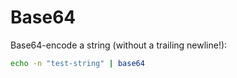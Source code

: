 # Base64

Base64-encode a string (without a trailing newline!):

```bash
echo -n "test-string" | base64
```